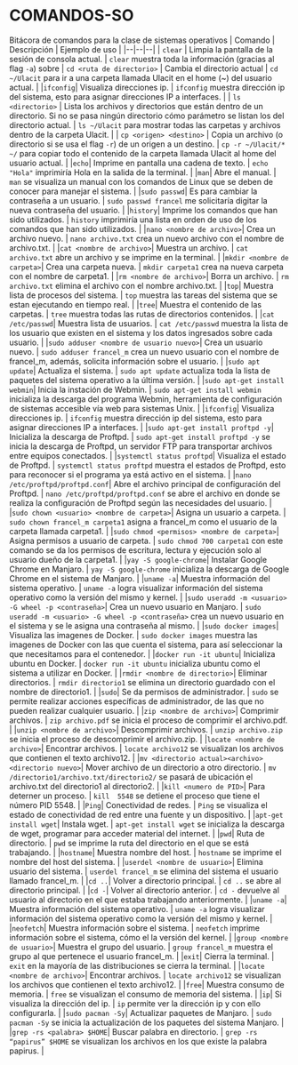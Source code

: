 # COMANDOS-SO
Bitácora de comandos para la clase de sistemas operativos
| Comando | Descripción | Ejemplo de uso |
|--|--|--|
| `clear` | Limpia la pantalla de la sesión de consola actual. | `clear` muestra toda la información (gracias al flag `-a`) sobre 
| `cd <ruta de directorio>` | Cambia el directorio actual | `cd ~/Ulacit` para ir a una carpeta llamada Ulacit en el home (~) del usuario actual. |
|`ifconfig`| Visualiza direcciones ip. | `ifconfig` muestra dirección ip del sistema, esto para asignar direcciones IP a interfaces. |
| `ls <directorio>` | Lista los archivos y directorios que están dentro de un directorio. Si no se pasa ningún directorio cómo parámetro se listan los del directorio actual. | `ls ~/Ulacit` para mostrar todas las carpetas y archivos dentro de la carpeta Ulacit. |
| `cp <origen> <destino>` | Copia un archivo (o directorio si se usa el flag `-r`) de un origen a un destino. | `cp -r ~/Ulacit/* ~/` para copiar todo el contenido de la carpeta llamada Ulacit al home del usuario actual. |
|`echo`| Imprime en pantalla una cadena de texto. | `echo "Hola"` imprimiría Hola en la salida de la terminal. |
|`man`| Abre el manual. | `man` se visualiza un manual con los comandos de Linux que se deben de conocer para manejar el sistema. |
|`sudo passwd`| Es para cambiar la contraseña a un usuario. | `sudo passwd francel` me solicitaría digitar la nueva contraseña del usuario. |
|`history`| Imprime los comandos que han sido utilizados. | `history` imprimiría una lista en orden de uso de los comandos que han sido utilizados. |
|`nano <nombre de archivo>`| Crea un archivo nuevo. | `nano archivo.txt` crea un nuevo archivo con el nombre de archivo.txt. |
|`cat <nombre de archivo>`| Muestra un archivo. | `cat archivo.txt` abre un archivo y se imprime en la terminal. |
|`mkdir <nombre de carpeta>`| Crea una carpeta nueva. | `mkdir carpeta1` crea na nueva carpeta con el nombre de carpeta1. |
|`rm <nombre de archivo>`| Borra un archivo. | `rm archivo.txt` elimina el archivo con el nombre archivo.txt. |
|`top`| Muestra lista de procesos del sistema. | `top` muestra las tareas del sistema que se estan ejecutando en tiempo real. |
|`tree`| Muestra el contenido de las carpetas. | `tree` muestra todas las rutas de directorios contenidos. |
|`cat /etc/passwd`| Muestra lista de usuarios. | `cat /etc/passwd` muestra la lista de los usuario que existen en el sistema y los datos ingresados sobre cada usuario. |
|`sudo adduser <nombre de usuario nuevo>`| Crea un usuario nuevo. | `sudo adduser francel_m` crea un nuevo usuario con el nombre de francel_m, además, solicita información sobre el usuario. |
|`sudo apt update`| Actualiza el sistema. | `sudo apt update` actualiza toda la lista de paquetes del sistema operativo a la última versión. |
|`sudo apt-get install webmin`| Inicia la instación de Webmin. | `sudo apt-get install webmin` inicializa la descarga del programa Webmin, herramienta de configuración de sistemas accesible vía web para sistemas Unix. |
|`ifconfig`| Visualiza direcciones ip. | `ifconfig` muestra dirección ip del sistema, esto para asignar direcciones IP a interfaces. |
|`sudo apt-get install proftpd -y`| Inicializa la descarga de Proftpd. | `sudo apt-get install proftpd -y` se inicia la descarga de Proftpd, un servidor FTP para transportar archivos entre equipos conectados. |
|`systemctl status proftpd`| Visualiza el estado de Proftpd. | `systemctl status proftpd` muestra el estados de Proftpd, esto para reconocer si el programa ya está activo en el sistema. |
|`nano /etc/proftpd/proftpd.conf`| Abre el archivo principal de configuración del Proftpd. | `nano /etc/proftpd/proftpd.conf` se abre el archivo en donde se realiza la configuración de Proftpd según las necesidades del usuario. |
|`sudo chown <usuario> <nombre de carpeta>`| Asigna un usuario a carpeta. | `sudo chown francel_m carpeta1` asigna a francel_m como el usuario de la carpeta llamada carpeta1. |
|`sudo chmod <permisos> <nombre de carpeta>`| Asigna permisos a usuario de carpeta. | `sudo chmod 700 carpeta1` con este comando se da los permisos de escritura, lectura y ejecución solo al usuario dueño de la carpeta1. |
|`yay -S google-chrome`| Instalar Google Chrome en Manjaro. | `yay -S google-chrome` inicializa la descarga de Google Chrome en el sistema de Manjaro. |
|`uname -a`| Muestra información del sistema operativo. | `uname -a` logra visualizar información del sistema operativo como la versión del mismo y kernel. |
|`sudo useradd -m <usuario> -G wheel -p <contraseña>`| Crea un nuevo usuario en Manjaro. | `sudo useradd -m <usuario> -G wheel -p <contraseña>` crea un nuevo usuario en el sistema y se le asigna una contraseña al mismo. |
|`sudo docker images`| Visualiza las imagenes de Docker. | `sudo docker images` muestra las imagenes de Docker con las que cuenta el sistema, para así seleccionar la que necesitamos para el contenedor. |
|`docker run -it ubuntu`| Inicializa ubuntu en Docker. | `docker run -it ubuntu` inicializa ubuntu como el sistema a utilizar en Docker. |
|`rmdir <nombre de directorio>`| Eliminar directorios. | `rmdir directorio1` se elimina un directorio guardado con el nombre de directorio1. |
|`sudo`| Se da permisos de administrador. | `sudo` se permite realizar acciones específicas de administrador, de las que no pueden realizar cualquier usuario. |
|`zip <nombre de archivo>`| Comprimir archivos. | `zip archivo.pdf` se inicia el proceso de comprimir el archivo.pdf. |
|`unzip <nombre de archivo>`| Descomprimir archivos. | `unzip archivo.zip` se inicia el proceso de descomprimir el archivo.zip. |
|`locate <nombre de archivo>`| Encontrar archivos. | `locate archivo12` se visualizan los archivos que contienen el texto archivo12. |
|`mv <directorio actual><archivo><directorio nuevo>`| Mover archivo de un directorio a otro directorio. | `mv /directorio1/archivo.txt/directorio2/` se pasará de ubicación el archivo.txt del directorio1 al directorio2. |
|`kill <numero de PID>`| Para deterner un proceso. | `kill  5548` se detiene el proceso que tiene el número PID 5548. |
|`Ping`| Conectividad de redes. | `Ping` se visualiza el estado de conectividad de red entre una fuente y un dispositivo. |
|`apt-get install wget`| Instala wget. | `apt-get install wget` se inicializa la descarga de wget, programar para acceder material del internet. |
|`pwd`| Ruta de directorio. | `pwd` se imprime la ruta del directorio en el que se está trabajando. |
|`hostname`| Muestra nombre del host. | `hostname` se imprime el nombre del host del sistema. |
|`userdel <nombre de usuario>`| Elimina usuario del sistema. | `userdel francel_m` se elimina del sistema el usuario llamado francel_m. |
|`cd ..`| Volver a directorio principal. | `cd ..` se abre al directorio principal. |
|`cd -`| Volver al directorio anterior. | `cd -` devuelve al usuario al directorio en el que estaba trabajando anteriormente. |
|`uname -a`| Muestra información del sistema operativo. | `uname -a` logra visualizar información del sistema operativo como la versión del mismo y kernel. |
|`neofetch`| Muestra información sobre el sistema. | `neofetch` imprime información sobre el sistema, cómo el la versión del kernel. |
|`group <nombre de usuario>`| Muestra el grupo del usuario. | `group francel_m` muestra el grupo al que pertenece el usuario francel_m. |
|`exit`| Cierra la terminal. | `exit` en la mayoría de las distribuciones se cierra la terminal. |
|`locate <nombre de archivo>`| Encontrar archivos. | `locate archivo12` se visualizan los archivos que contienen el texto archivo12. |
|`free`| Muestra consumo de memoria. | `free` se visualizan el consumo de memoria del sistema. |
|`ip`| Si visualiza la dirección del ip. | `ip` permite ver la dirección ip y con ello configurarla. |
|`sudo pacman -Sy`| Actualizar paquetes de Manjaro. | `sudo pacman -Sy` se inicia la actualización de los paquetes del sistema Manjaro. |
|`grep -rs <palabra> $HOME`| Buscar palabra en directorio. | `grep -rs “papirus” $HOME` se visualizan los archivos en los que existe la palabra papirus. |
